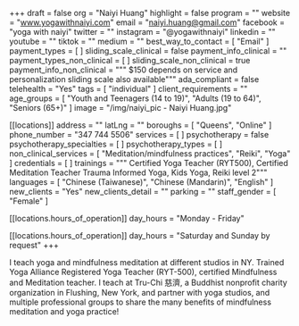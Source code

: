 +++
draft = false
org = "Naiyi Huang"
highlight = false
program = ""
website = "www.yogawithnaiyi.com"
email = "naiyi.huang@gmail.com"
facebook = "yoga with naiyi"
twitter = ""
instagram = "@yogawithnaiyi"
linkedin = ""
youtube = ""
tiktok = ""
medium = ""
best_way_to_contact = [ "Email" ]
payment_types = [ ]
sliding_scale_clinical = false
payment_info_clinical = ""
payment_types_non_clinical = [ ]
sliding_scale_non_clinical = true
payment_info_non_clinical = """
$150
depends on service and personalization
sliding scale also available"""
ada_compliant = false
telehealth = "Yes"
tags = [ "individual" ]
client_requirements = ""
age_groups = [
  "Youth and Teenagers (14 to 19)",
  "Adults (19 to 64)",
  "Seniors (65+)"
]
image = "/img/naiyi_pic - Naiyi Huang.jpg"

[[locations]]
address = ""
latLng = ""
boroughs = [ "Queens", "Online" ]
phone_number = "347 744 5506"
services = [ ]
psychotherapy = false
psychotherapy_specialties = [ ]
psychotherapy_types = [ ]
non_clinical_services = [ "Meditation/mindfulness practices", "Reiki", "Yoga" ]
credentials = [ ]
trainings = """
Certified Yoga Teacher (RYT500), Certified Meditation Teacher
Trauma Informed Yoga, Kids Yoga, Reiki level 2"""
languages = [ "Chinese (Taiwanese)", "Chinese (Mandarin)", "English" ]
new_clients = "Yes"
new_clients_detail = ""
parking = ""
staff_gender = [ "Female" ]

  [[locations.hours_of_operation]]
  day_hours = "Monday - Friday"

  [[locations.hours_of_operation]]
  day_hours = "Saturday and Sunday by request"
+++


I teach yoga and mindfulness meditation at different studios in NY.  Trained Yoga Alliance Registered Yoga Teacher (RYT-500), certified Mindfulness and Meditation teacher. I teach at Tru-Chi 慈濟, a Buddhist nonprofit charity organization in Flushing, New York, and partner with yoga studios, and multiple professional groups to share the many benefits of mindfulness meditation and yoga practice!  
